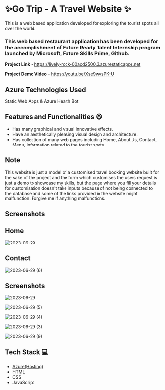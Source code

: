 # ✨Go Trip - A Travel Website ✨

This is a web based application developed for exploring the tourist spots all over the world.

### This web based restaurant application has been developed for the accomplishment of Future Ready Talent Internship program launched by Microsoft, Future Skills Prime,  Github.


**Project Link** - https://lively-rock-00acd2500.3.azurestaticapps.net

**Project Demo Video** - https://youtu.be/Xse9wvsPK-U

## Azure Technologies Used

Static Web Apps & 
Azure Health Bot


## Features and Functionalities 😃

- Has many graphical and visual innovative effects.
- Have an aesthetically pleasing visual design and architecture.
- Has collection of many web pages including Home, About Us, Contact, Menu, information related to the tourist spots.

## Note

This website is just a model of a customised travel booking website built for the sake of the project and the form which customises the users request is just a demo to showcase my skills, but the page where you fill your details for customisation doesn't take inputs because of not being connected to the database and some of the links provided in the website might malfunction. Forgive me if anything malfunctions.

## Screenshots



## Home
![2023-06-29](https://github.com/Srikar4123/Project3/assets/133674582/505fa2b9-69ff-408a-8219-9e562840bc04)
## Contact



![2023-06-29 (6)](https://github.com/Srikar4123/Project3/assets/133674582/25612345-82c6-4128-aef5-11a8278f7076)


## Screenshots


![2023-06-29](https://github.com/Srikar4123/Project3/assets/133674582/9cba08bd-25b9-496c-bb5d-da3c1a365631)


![2023-06-29 (5)](https://github.com/Srikar4123/Project3/assets/133674582/d2defde3-fa45-4457-9020-8378d17f0f20)

![2023-06-29 (4)](https://github.com/Srikar4123/Project3/assets/133674582/c11e774d-3a0e-4766-b45d-d11b0494d099)

![2023-06-29 (3)](https://github.com/Srikar4123/Project3/assets/133674582/7a50a0ef-fe19-42b2-bcb7-eed3d21e5735)

![2023-06-29 (9)](https://github.com/Srikar4123/Project3/assets/133674582/7101fdfa-4bb3-4aad-8364-95f065996934)


## Tech Stack 💻

- [Azure(Hosting)](https://azure.microsoft.com/en-in/features/azure-portal/)
- HTML
- CSS
- JavaScript
